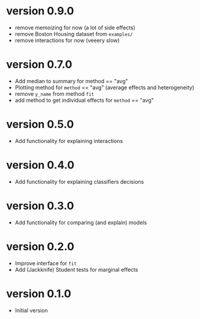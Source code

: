 # version 0.9.0

- remove memoizing for now (a lot of side effects)
- remove Boston Housing dataset from `examples/`
- remove interactions for now (veeery slow)

# version 0.7.0

- Add median to summary for method == "avg"
- Plotting method for `method` == "avg" (average effects and heterogeneity)
- remove `y_name` from method `fit`
- add method to get individual effects for `method` == "avg"

# version 0.5.0

- Add functionality for explaining interactions

# version 0.4.0

- Add functionality for explaining classifiers decisions

# version 0.3.0

- Add functionality for comparing (and explain) models

# version 0.2.0

- Improve interface for `fit`
- Add (Jackknife) Student tests for marginal effects

# version 0.1.0

- Initial version